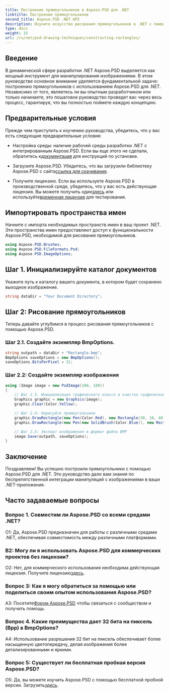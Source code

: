 ```yaml
---
title: Построение прямоугольников в Aspose.PSD для .NET
linktitle: Построение прямоугольников
second_title: Aspose.PSD .NET API
description: Изучите искусство рисования прямоугольников в .NET с помощью Aspose.PSD. Следуйте нашему пошаговому руководству для бесшовной интеграции. Улучшите свою игру по манипулированию изображениями без особых усилий.
type: docs
weight: 15
url: /ru/net/psd-drawing-techniques/constructing-rectangles/
---
```

## Введение

В динамической сфере разработки .NET Aspose.PSD выделяется как мощный инструмент для манипулирования изображениями. В этом руководстве основное внимание уделяется фундаментальной задаче: построению прямоугольников с использованием Aspose.PSD для .NET. Независимо от того, являетесь ли вы опытным разработчиком или только начинаете, это пошаговое руководство проведет вас через весь процесс, гарантируя, что вы полностью поймете каждую концепцию.

## Предварительные условия

Прежде чем приступить к изучению руководства, убедитесь, что у вас есть следующие предварительные условия:

-  Настройка среды: наличие рабочей среды разработки .NET с интегрированным Aspose.PSD. Если вы еще этого не сделали, обратитесь к[документация](https://reference.aspose.com/psd/net/) для инструкций по установке.

-  Загрузите Aspose.PSD. Убедитесь, что вы загрузили библиотеку Aspose.PSD с сайта[ссылка для скачивания](https://releases.aspose.com/psd/net/).

-  Получите лицензию. Если вы используете Aspose.PSD в производственной среде, убедитесь, что у вас есть действующая лицензия. Вы можете получить один[здесь](https://purchase.aspose.com/buy) или используйте[временная лицензия](https://purchase.aspose.com/temporary-license/) для тестирования.

## Импортировать пространства имен

Начните с импорта необходимых пространств имен в ваш проект .NET. Эти пространства имен предоставляют доступ к функциональности Aspose.PSD, необходимой для рисования прямоугольников.

```csharp
using Aspose.PSD.Brushes;
using Aspose.PSD.FileFormats.Psd;
using Aspose.PSD.ImageOptions;
```

## Шаг 1. Инициализируйте каталог документов

Укажите путь к каталогу вашего документа, в котором будет сохранено выходное изображение.

```csharp
string dataDir = "Your Document Directory";
```

## Шаг 2: Рисование прямоугольников

Теперь давайте углубимся в процесс рисования прямоугольников с помощью Aspose.PSD.

### Шаг 2.1. Создайте экземпляр BmpOptions.

```csharp
string outpath = dataDir + "Rectangle.bmp";
BmpOptions saveOptions = new BmpOptions();
saveOptions.BitsPerPixel = 32;
```

### Шаг 2.2: Создайте экземпляр изображения

```csharp
using (Image image = new PsdImage(100, 100))
{
    // Шаг 2.3. Инициализация графического класса и очистка графической поверхности
    Graphics graphic = new Graphics(image);
    graphic.Clear(Color.Yellow);

    // Шаг 2.4: Нарисуйте прямоугольники
    graphic.DrawRectangle(new Pen(Color.Red), new Rectangle(30, 10, 40, 80));
    graphic.DrawRectangle(new Pen(new SolidBrush(Color.Blue)), new Rectangle(10, 30, 80, 40));

    // Шаг 2.5: Экспорт изображения в формат файла BMP
    image.Save(outpath, saveOptions);
}
```

## Заключение

Поздравляем! Вы успешно построили прямоугольники с помощью Aspose.PSD для .NET. Это руководство дало вам знания по беспрепятственной интеграции манипуляций с изображениями в ваши .NET-приложения.

## Часто задаваемые вопросы

### Вопрос 1. Совместим ли Aspose.PSD со всеми средами .NET?

О1: Да, Aspose.PSD предназначен для работы с различными средами .NET, обеспечивая совместимость между различными платформами.

### В2: Могу ли я использовать Aspose.PSD для коммерческих проектов без лицензии?

О2: Нет, для коммерческого использования необходима действующая лицензия. Получите лицензию[здесь](https://purchase.aspose.com/buy).

### Вопрос 3: Как я могу обратиться за помощью или поделиться своим опытом использования Aspose.PSD?

 A3: Посетите[Форум Aspose.PSD](https://forum.aspose.com/c/psd/34) чтобы связаться с сообществом и получить помощь.

### Вопрос 4. Какие преимущества дает 32 бита на пиксель (Bpp) в BmpOptions?

A4: Использование разрешения 32 бит на пиксель обеспечивает более насыщенную цветопередачу, делая изображения более детализированными и яркими.

### Вопрос 5: Существует ли бесплатная пробная версия Aspose.PSD?

 О5: Да, вы можете изучить Aspose.PSD с помощью бесплатной пробной версии. Загрузить[здесь](https://releases.aspose.com/).